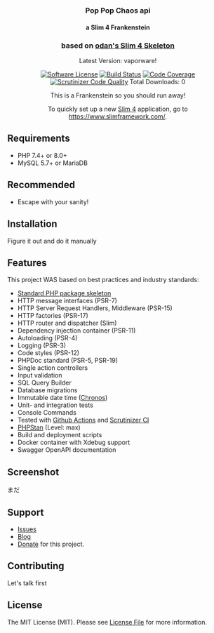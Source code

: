 <h1 align="center">
  <!img src="https://user-images.githubusercontent.com/781074/67567104-9fe7d000-f729-11e9-8a2d-0c7286475aac.png">
</h1>

<h3 align="center">Pop Pop Chaos api</h3>

<h4 align="center">a Slim 4 Frankenstein</h4>

<h3 align="center">based on <a href="https://www.slimframework.com/">odan's Slim 4 Skeleton</a></h3>

<div align="center">

  Latest Version: vaporware!

  [![Software License](https://img.shields.io/badge/license-MIT-brightgreen.svg)](LICENSE)
  [![Build Status](https://github.com/thunderrabbit/Pop-Pop-Chaos-api/workflows/build/badge.svg)](https://github.com/thunderrabbit/Pop-Pop-Chaos-api/actions)
  [![Code Coverage](https://scrutinizer-ci.com/g/thunderrabbit/Pop-Pop-Chaos-api/badges/coverage.png?b=master)](https://scrutinizer-ci.com/g/thunderrabbit/Pop-Pop-Chaos-api/?branch=master)
  [![Scrutinizer Code Quality](https://scrutinizer-ci.com/g/thunderrabbit/Pop-Pop-Chaos-api/badges/quality-score.png?b=master)](https://scrutinizer-ci.com/g/thunderrabbit/Pop-Pop-Chaos-api/?branch=master)
  Total Downloads: 0

This is a Frankenstein so you should run away!  

To quickly set up a new [Slim 4](https://www.slimframework.com/) application, go to https://www.slimframework.com/.

</div>

## Requirements

* PHP 7.4+ or 8.0+
* MySQL 5.7+ or MariaDB

## Recommended

* Escape with your sanity!

## Installation

Figure it out and do it manually

## Features

This project WAS based on best practices and industry standards:

* [Standard PHP package skeleton](https://github.com/php-pds/skeleton)
* HTTP message interfaces (PSR-7)
* HTTP Server Request Handlers, Middleware (PSR-15)
* HTTP factories (PSR-17)
* HTTP router and dispatcher (Slim)
* Dependency injection container (PSR-11)
* Autoloading (PSR-4)
* Logging (PSR-3)
* Code styles (PSR-12)
* PHPDoc standard (PSR-5, PSR-19)
* Single action controllers
* Input validation
* SQL Query Builder
* Database migrations
* Immutable date time ([Chronos](https://github.com/cakephp/chronos))
* Unit- and integration tests
* Console Commands
* Tested with [Github Actions](https://github.com/odan/slim4-skeleton/actions) and [Scrutinizer CI](https://scrutinizer-ci.com/)
* [PHPStan](https://github.com/phpstan/phpstan) (Level: max)
* Build and deployment scripts
* Docker container with Xdebug support
* Swagger OpenAPI documentation

## Screenshot

まだ

## Support

* [Issues](https://github.com/thunderrabbit/Pop-Pop-Chaos-api/issues)
* [Blog](https://robnugen.com/blog/)  
* [Donate](https://www.paypal.com/paypalme/marbletrack3) for this project.

## Contributing

Let's talk first

## License

The MIT License (MIT). Please see [License File](LICENSE) for more information.

